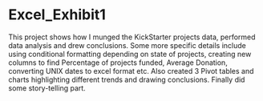 # Excel_Exhibit1
This project shows how I munged the KickStarter projects data, performed data analysis and drew conclusions. Some more specific details include using conditional formatting depending on state of projects, creating new columns to find Percentage of projects funded, Average Donation, converting UNIX dates to excel format etc. Also created 3 Pivot tables and charts highlighting different trends and drawing conclusions. Finally did some story-telling part.
